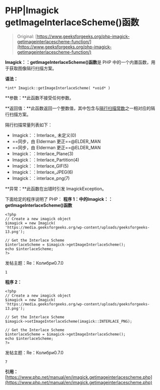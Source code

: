 # PHP|Imagick getImageInterlaceScheme()函数

> Original: [https://www.geeksforgeeks.org/php-imagick-getimageinterlacescheme-function/](https://www.geeksforgeeks.org/php-imagick-getimageinterlacescheme-function/)

**Imagick：：getImageInterlaceScheme()函数**是 PHP 中的一个内置函数，用于获取图像隔行扫描方案。

**语法：**

```
*int* Imagick::getImageInterlaceScheme( *void* )
```

**参数：**此函数不接受任何参数。

**返回值：**此函数返回一个整数值，其中包含与[隔行扫描常数](https://www.php.net/manual/en/imagick.constants.php#imagick.constants.interlace-undefined)之一相对应的隔行扫描方案。

隔行扫描常量列表如下：

*   Imagick：：Interlace_ 未定义(0)
*   ==同步，由 Elderman 更正==@ELDER_MAN
*   ==同步，由 Elderman 更正==@ELDER_MAN
*   Imagick：：Interlace_Plane(3)
*   Imagick：：Interlace_Partition(4)
*   Imagick：：Interlace_GIF(5)
*   Imagick：：Interlace_JPEG(6)
*   Imagick：：interlace_png(7)

**异常：**此函数在出错时引发 ImagickException。

下面给定的程序说明了 PHP：
**程序 1：**中的**Imagick：：getImageInterlaceScheme()函数**

```
<?php
// Create a new imagick object
$imagick = new Imagick(
'https://media.geeksforgeeks.org/wp-content/uploads/geeksforgeeks-13.png');

// Get the Interlace Scheme
$interlaceScheme = $imagick->getImageInterlaceScheme();
echo $interlaceScheme;
?>
```

发帖主题：Re：Колибри0.7.0

```
1
```

**程序 2：**

```
<?php
// Create a new imagick object
$imagick = new Imagick(
'https://media.geeksforgeeks.org/wp-content/uploads/geeksforgeeks-13.png');

// Set the Interlace Scheme
$imagick->setImageInterlaceScheme(imagick::INTERLACE_PNG);

// Get the Interlace Scheme
$interlaceScheme = $imagick->getImageInterlaceScheme();
echo $interlaceScheme;
?>
```

发帖主题：Re：Колибри0.7.0

```
7
```

**引用：**[https://www.php.net/manual/en/imagick.getimageinterlacescheme.php](https://www.php.net/manual/en/imagick.getimageinterlacescheme.php)